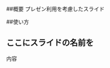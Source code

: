 ##概要
プレゼン利用を考慮したスライド

##使い方
    <section id="slide1" class="slide">
    <div class="cont">
			<h1>ここにスライドの名前を</h1>
			内容
		</div>
		</section>